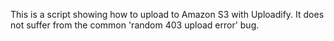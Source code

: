 This is a script showing how to upload to Amazon S3 with Uploadify. It does not suffer from the common 'random 403 upload error' bug.